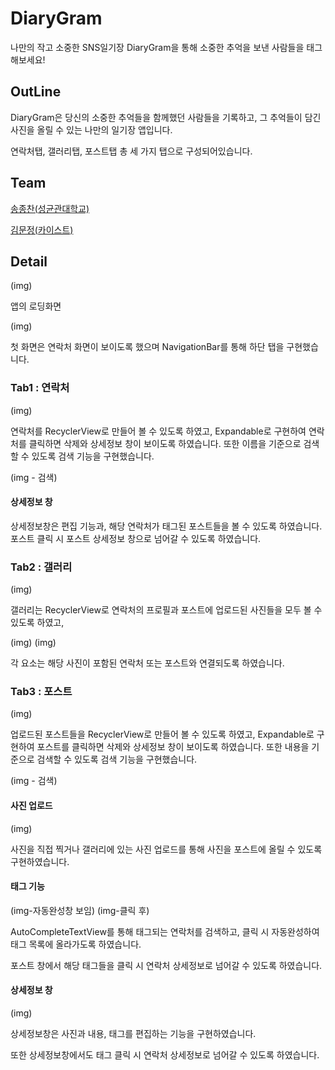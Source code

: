 # DiaryGram

나만의 작고 소중한 SNS일기장 DiaryGram을 통해 소중한 추억을 보낸 사람들을 태그해보세요!

## OutLine

DiaryGram은 당신의 소중한 추억들을 함께했던 사람들을 기록하고, 그 추억들이 담긴 사진을 올릴 수 있는 나만의 일기장 앱입니다.

연락처탭, 갤러리탭, 포스트탭 총 세 가지 탭으로 구성되어있습니다.

## Team

[송종찬(성균관대학교)](https://github.com/jongchan159)

[김문정(카이스트)](https://github.com/coco483)

## Detail

(img)

앱의 로딩화면

(img)

첫 화면은 연락처 화면이 보이도록 했으며 NavigationBar를 통해 하단 탭을 구현했습니다.

### Tab1 : 연락처

(img)

연락처를 RecyclerView로 만들어 볼 수 있도록 하였고, Expandable로 구현하여 연락처를 클릭하면 삭제와 상세정보 창이 보이도록 하였습니다.
또한 이름을 기준으로 검색할 수 있도록 검색 기능을 구현했습니다.

(img - 검색)

#### 상세정보 창

상세정보창은 편집 기능과, 해당 연락처가 태그된 포스트들을 볼 수 있도록 하였습니다.
포스트 클릭 시 포스트 상세정보 창으로 넘어갈 수 있도록 하였습니다.

### Tab2 : 갤러리

(img)

갤러리는 RecyclerView로 연락처의 프로필과 포스트에 업로드된 사진들을 모두 볼 수 있도록 하였고,

(img) (img)

각 요소는 해당 사진이 포함된 연락처 또는 포스트와 연결되도록 하였습니다.

### Tab3 : 포스트

(img)

업로드된 포스트들을 RecyclerView로 만들어 볼 수 있도록 하였고, Expandable로 구현하여 포스트를 클릭하면 삭제와 상세정보 창이 보이도록 하였습니다.
또한 내용을 기준으로 검색할 수 있도록 검색 기능을 구현했습니다.

(img - 검색)

#### 사진 업로드

(img)

사진을 직접 찍거나 갤러리에 있는 사진 업로드를 통해 사진을 포스트에 올릴 수 있도록 구현하였습니다.

#### 태그 기능

(img-자동완성창 보임) (img-클릭 후)

AutoCompleteTextView를 통해 태그되는 연락처를 검색하고, 클릭 시 자동완성하여 태그 목록에 올라가도록 하였습니다.

포스트 창에서 해당 태그들을 클릭 시 연락처 상세정보로 넘어갈 수 있도록 하였습니다.

#### 상세정보 창

(img)

상세정보창은 사진과 내용, 태그를 편집하는 기능을 구현하였습니다.

또한 상세정보창에서도 태그 클릭 시 연락처 상세정보로 넘어갈 수 있도록 하였습니다.



